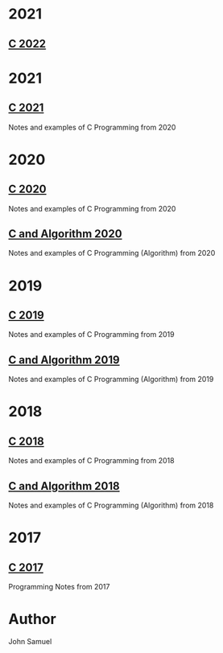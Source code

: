 # 2021
## [C 2022](2022/README.md)

# 2021
## [C 2021](2021/README.md)

Notes and examples of C Programming from 2020

# 2020
## [C 2020](2020/README.md)

Notes and examples of C Programming from 2020

## [C and Algorithm 2020](algorithmes/2020/README.md)

Notes and examples of C Programming (Algorithm) from 2020

# 2019
## [C 2019](2019/README.md)

Notes and examples of C Programming from 2019

## [C and Algorithm 2019](algorithmes/2019/README.md)

Notes and examples of C Programming (Algorithm) from 2019

# 2018
## [C 2018](2018/README.md)

Notes and examples of C Programming from 2018

## [C and Algorithm 2018](algorithmes/2018/README.md)

Notes and examples of C Programming (Algorithm) from 2018

# 2017
## [C 2017](2017/README.md)

Programming Notes from 2017

# Author
John Samuel
